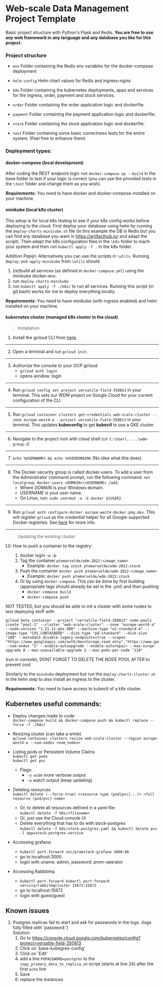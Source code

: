 # Web-scale Data Management Project Template

Basic project structure with Python's Flask and Redis. 
**You are free to use any web framework in any language and any database you like for this project.**

### Project structure

* `env`
    Folder containing the Redis env variables for the docker-compose deployment
    
* `helm-config` 
   Helm chart values for Redis and ingress-nginx
        
* `k8s`
    Folder containing the kubernetes deployments, apps and services for the ingress, order, payment and stock services.
    
* `order`
    Folder containing the order application logic and dockerfile. 
    
* `payment`
    Folder containing the payment application logic and dockerfile. 

* `stock`
    Folder containing the stock application logic and dockerfile. 

* `test`
    Folder containing some basic correctness tests for the entire system. (Feel free to enhance them)

### Deployment types:

#### docker-compose (local development)

After coding the REST endpoint logic run `docker-compose up --build` in the base folder to test if your logic is correct
(you can use the provided tests in the `\test` folder and change them as you wish). 

***Requirements:*** You need to have docker and docker-compose installed on your machine.

#### minikube (local k8s cluster)

This setup is for local k8s testing to see if your k8s config works before deploying to the cloud. 
First deploy your database using helm by running the `deploy-charts-minicube.sh` file (in this example the DB is Redis 
but you can find any database you want in https://artifacthub.io/ and adapt the script). Then adapt the k8s configuration files in the
`\k8s` folder to mach your system and then run `kubectl apply -f .` in the k8s folder. 

Addition Pepijn: Alternatively you can use the scripts in `\utils`. Running `deploy-and-apply-minikube` from `\utils` should
1. (re)build all services (as defined in `docker-compose.yml`) using the minikube docker-env.
2. run `deploy-charts-minikube`
3. run `kubectl apply -f ./k8s/` to run all services.
Running this script (in git bash) works for me to deploy everything locally.

***Requirements:*** You need to have minikube (with ingress enabled) and helm installed on your machine.

#### kubernetes cluster (managed k8s cluster in the cloud)

> Installation
1. Install the gcloud CLI from [here](https://cloud.google.com/sdk/docs/install).
___
2. Open a terminal and run `gcloud init`.
___
3. Authorize the console to your GCP`gcloud
   - `gcloud auth login`
   - opens window: login
___
4. Run `gcloud config set project versatile-field-350813` in your terminal. This sets our WDM project on Google Cloud for your current configuration of the CLI.
___
5. Run `gcloud container clusters get-credentials web-scale-cluster --zone europe-west4-a --project versatile-field-350813` in your terminal.
This updates **kubeconfig** to get **kubectl** to use a GKE cluster.
___
6. Navigate to the project root with cloud shell (`cd C:\User\.....\wdm-group-2`)
___
7. `echo %USERNAME% && echo %USERDOMAIN%` (No idea what this does)
___
8. The Docker security group is called docker-users. To add a user from the Administrator command prompt, run the following command:
`net localgroup docker-users <DOMAIN>\<USERNAME> /add`.
    - Where *DOMAIN* is your Windows domain.
    - *USERNAME* is your user name.
    - On Linux, run: `sudo usermod -a -G docker ${USER}`
___
9. Run `gcloud auth configure-docker europe-west4-docker.pkg.dev`. This will register `gcloud` as the credential helper for all Google-supported Docker registries. See [here](https://cloud.google.com/sdk/gcloud/reference/auth/configure-docker) for more info.
___
> Updating the existing cluster
10. How to push a container to the registry:

    1. docker login -u <uname> -p <key>
    2. Tag the container `ptemarvelde/wdm-2022:<image_name>`
        - Example: `docker tag stock ptemarvelde/wdm-2022:stock`
    3. Push the container `docker push ptemarvelde/wdm-2022:<image_name>`
        - Example: `docker push ptemarvelde/wdm-2022:stock`
    4. Or by using `docker-compose`. This can be done by first building (appropriate tags should already be set in the
       .yml) and then pushing
        - `docker-compose build`
        - `docker-compose push`
    
NOT TESTED, but you should be able to init a cluster with some nodes to test deploying stuff with:

```
gcloud beta container --project "versatile-field-350813" node-pools create "pool-1" --cluster "web-scale-cluster" --zone "europe-west4-a" --node-version "1.21.11-gke.900" --machine-type "e2-standard-4" --image-type "COS_CONTAINERD" --disk-type "pd-standard" --disk-size "100" --metadata disable-legacy-endpoints=true --scopes "https://www.googleapis.com/auth/devstorage.read_only","https://www.googleapis.com/auth/logging.write","https://www.googleapis.com/auth/monitoring","https://www.googleapis.com/auth/servicecontrol","https://www.googleapis.com/auth/service.management.readonly","https://www.googleapis.com/auth/trace.append" --num-nodes "1" --enable-autoupgrade --enable-autorepair --max-surge-upgrade 0 --max-unavailable-upgrade 2 --max-pods-per-node "110"
```

(run in console), DONT FORGET TO DELETE THE NODE POOL AFTER to prevent cost

Similarly to the `minikube` deployment but run the `deploy-charts-cluster.sh` in the helm step to also install an
ingress to the cluster.

***Requirements:*** You need to have access to kubectl of a k8s cluster.

## Kubernetes useful commands:

- Deploy changes made to code: <br>
  `docker-compose build && docker-compose push && kubectl replace --force -f ./k8s/`
- Resizing cluster (can take a while) <br>
  `gcloud container clusters resize web-scale-cluster --region europe-west4-a --num-nodes <num_nodes> `
- Listing pods or Persistent Volume Claims<br>
  `kubectl get pods`<br>
  `kubectl get pvc`
    - Flags:
        - `-o wide` more verbose output
        - `-w` watch output (keep updating)
- Deleting resources<br>
  `kubectl delete (--force-true) <resource type (pod|pvc|...)> <full resource (pod/pvc) name>`
    - Or, to delete all resources defined in a yaml file: <br>
      `kubectl delete -f k8s/<filename>`
    - Or, just use the Cloud console UI
    - Delete everything that has to do with stock-postgres <br>
      `kubectl delete -f k8s/stock-postgres.yaml && kubectl delete pvc -l app=stock-postgres-service`

- Accessing grafana:
    - `kubectl port-forward svc/promstack-grafana 3000:80`
    - go to localhost:3000
    - login with uname: admin, password: prom-operator

- Accessing Rabbitmq:
    - `kubectl port-forward kubectl port-forward service/rabbitmqcluster 15672:15672`
    - go to localhost:15672
    - login with guest/guest

## Known issues

1. Postgres replicas fail to start and ask for passwords in the logs. (logs fully filled with 'password:')
   <br>Solution:
    1. Go to https://console.cloud.google.com/kubernetes/config?project=versatile-field-350813
    2. Click on 'base-kubegres-config'
    3. Click on 'Edit'
    4. add a line `PGPASSWORD=postgres` to the `copy_primary_data_to_replica.sh` script (starts at line 24) after the
       first `echo` line
    5. Save
    6. replace the instances